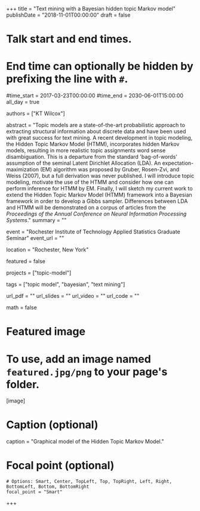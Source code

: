 +++
title = "Text mining with a Bayesian hidden topic Markov model"
publishDate = "2018-11-01T00:00:00"
draft = false

# Talk start and end times.
#   End time can optionally be hidden by prefixing the line with `#`.
#time_start = 2017-03-23T00:00:00
#time_end = 2030-06-01T15:00:00
all_day = true

authors = ["KT Wilcox"]

abstract = "Topic models are a state-of-the-art probabilistic approach to extracting structural information about discrete data and have been used with great success for text mining. A recent development in topic modeling, the Hidden Topic Markov Model (HTMM), incorporates hidden Markov models, resulting in more realistic topic assignments word sense disambiguation. This is a departure from the standard 'bag-of-words' assumption of the seminal Latent Dirichlet Allocation (LDA). An expectation-maximization (EM) algorithm was proposed by Gruber, Rosen-Zvi, and Weiss (2007), but a full derivation was never published. I will introduce topic modeling, motivate the use of the HTMM and consider how one can perform inference for HTMM by EM. Finally, I will sketch my current work to extend the Hidden Topic Markov Model (HTMM) framework into a Bayesian framework in order to develop a Gibbs sampler. Differences between LDA and HTMM will be demonstrated on a corpus of articles from the *Proceedings of the Annual Conference on Neural Information Processing Systems*."
summary = ""

event = "Rochester Institute of Technology Applied Statistics Graduate Seminar"
event_url = ""

location = "Rochester, New York"

featured = false

projects = ["topic-model"]

tags = ["topic model", "bayesian", "text mining"]

url_pdf = ""
url_slides = ""
url_video = ""
url_code = ""

math = false

# Featured image
# To use, add an image named `featured.jpg/png` to your page's folder.
[image]
  # Caption (optional)
  caption = "Graphical model of the Hidden Topic Markov Model."

  # Focal point (optional)
    # Options: Smart, Center, TopLeft, Top, TopRight, Left, Right, BottomLeft, Bottom, BottomRight
    focal_point = "Smart"

+++
